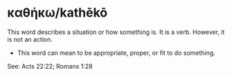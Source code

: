 # καθήκω/kathēkō

This word describes a situation or how something is. It is a verb. However, it is not an action.

* This word can mean to be appropriate, proper, or fit to do something.

See: Acts 22:22; Romans 1:28
